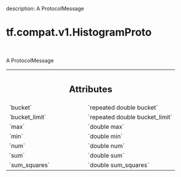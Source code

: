 description: A ProtocolMessage

<div itemscope itemtype="http://developers.google.com/ReferenceObject">
<meta itemprop="name" content="tf.compat.v1.HistogramProto" />
<meta itemprop="path" content="Stable" />
</div>

# tf.compat.v1.HistogramProto

<!-- Insert buttons and diff -->

<table class="tfo-notebook-buttons tfo-api nocontent" align="left">

</table>



A ProtocolMessage

<!-- Placeholder for "Used in" -->




<!-- Tabular view -->
 <table class="responsive fixed orange">
<colgroup><col width="214px"><col></colgroup>
<tr><th colspan="2"><h2 class="add-link">Attributes</h2></th></tr>

<tr>
<td>
`bucket`<a id="bucket"></a>
</td>
<td>
`repeated double bucket`
</td>
</tr><tr>
<td>
`bucket_limit`<a id="bucket_limit"></a>
</td>
<td>
`repeated double bucket_limit`
</td>
</tr><tr>
<td>
`max`<a id="max"></a>
</td>
<td>
`double max`
</td>
</tr><tr>
<td>
`min`<a id="min"></a>
</td>
<td>
`double min`
</td>
</tr><tr>
<td>
`num`<a id="num"></a>
</td>
<td>
`double num`
</td>
</tr><tr>
<td>
`sum`<a id="sum"></a>
</td>
<td>
`double sum`
</td>
</tr><tr>
<td>
`sum_squares`<a id="sum_squares"></a>
</td>
<td>
`double sum_squares`
</td>
</tr>
</table>



